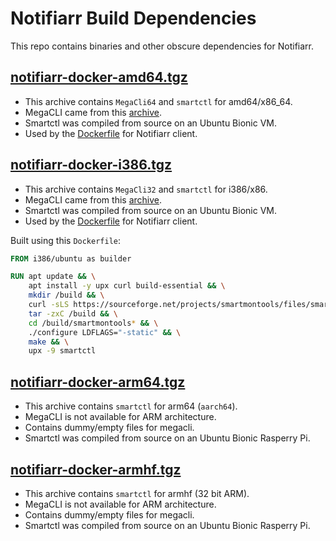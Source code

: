 # Notifiarr Build Dependencies

This repo contains binaries and other obscure dependencies for Notifiarr.

## [notifiarr-docker-amd64.tgz](notifiarr-docker-amd64.tgz)

- This archive contains `MegaCli64` and `smartctl` for amd64/x86_64.
- MegaCLI came from this [archive](https://srkdev.com/megacli/MegaCli-8.07.14-1.noarch.rpm).
- Smartctl was compiled from source on an Ubuntu Bionic VM.
- Used by the [Dockerfile](https://github.com/Notifiarr/notifiarr/blob/main/init/docker/Dockerfile) for Notifiarr client.

## [notifiarr-docker-i386.tgz](notifiarr-docker-i386.tgz)

- This archive contains `MegaCli32` and `smartctl` for i386/x86.
- MegaCLI came from this [archive](https://srkdev.com/megacli/MegaCli-8.07.14-1.noarch.rpm).
- Smartctl was compiled from source on an Ubuntu Bionic VM.
- Used by the [Dockerfile](https://github.com/Notifiarr/notifiarr/blob/main/init/docker/Dockerfile) for Notifiarr client.

Built using this `Dockerfile`:
```dockerfile
FROM i386/ubuntu as builder

RUN apt update && \
    apt install -y upx curl build-essential && \
    mkdir /build && \
    curl -sLS https://sourceforge.net/projects/smartmontools/files/smartmontools/7.2/smartmontools-7.2.tar.gz/download | \
    tar -zxC /build && \
    cd /build/smartmontools* && \
    ./configure LDFLAGS="-static" && \
    make && \
    upx -9 smartctl
```

## [notifiarr-docker-arm64.tgz](notifiarr-docker-arm64.tgz)

- This archive contains `smartctl` for arm64 (`aarch64`).
- MegaCLI is not available for ARM architecture.
- Contains dummy/empty files for megacli.
- Smartctl was compiled from source on an Ubuntu Bionic Rasperry Pi.

## [notifiarr-docker-armhf.tgz](notifiarr-docker-armhf.tgz)

- This archive contains `smartctl` for armhf (32 bit ARM).
- MegaCLI is not available for ARM architecture.
- Contains dummy/empty files for megacli.
- Smartctl was compiled from source on an Ubuntu Bionic Rasperry Pi.
